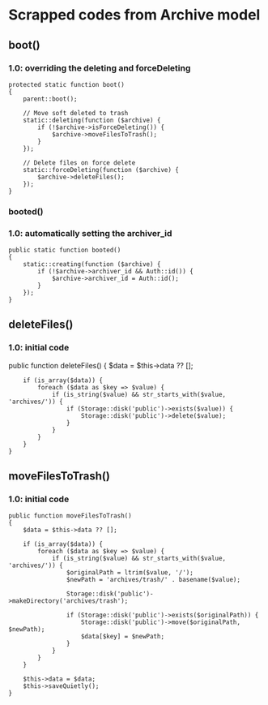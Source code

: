 # Scrapped codes from Archive model 

## boot()
### 1.0: overriding the deleting and forceDeleting

    protected static function boot()
    {
        parent::boot();

        // Move soft deleted to trash 
        static::deleting(function ($archive) {
            if (!$archive->isForceDeleting()) {
                $archive->moveFilesToTrash();
            }
        });

        // Delete files on force delete
        static::forceDeleting(function ($archive) {
            $archive->deleteFiles();
        });
    }

### booted()
### 1.0: automatically setting the archiver_id
    public static function booted()
    {
        static::creating(function ($archive) {
            if (!$archive->archiver_id && Auth::id()) {
                $archive->archiver_id = Auth::id();
            }
        });
    }

## deleteFiles()
### 1.0: initial code
public function deleteFiles()
    {
        $data = $this->data ?? [];

        if (is_array($data)) {
            foreach ($data as $key => $value) {
                if (is_string($value) && str_starts_with($value, 'archives/')) {
                    if (Storage::disk('public')->exists($value)) {
                        Storage::disk('public')->delete($value);
                    }
                }
            }
        }
    }

## moveFilesToTrash()
### 1.0: initial code
    public function moveFilesToTrash()
    {
        $data = $this->data ?? [];

        if (is_array($data)) {
            foreach ($data as $key => $value) {
                if (is_string($value) && str_starts_with($value, 'archives/')) {
                    $originalPath = ltrim($value, '/');
                    $newPath = 'archives/trash/' . basename($value);

                    Storage::disk('public')->makeDirectory('archives/trash');

                    if (Storage::disk('public')->exists($originalPath)) {
                        Storage::disk('public')->move($originalPath, $newPath);
                        $data[$key] = $newPath;
                    }
                }
            }
        }

        $this->data = $data;
        $this->saveQuietly();
    }